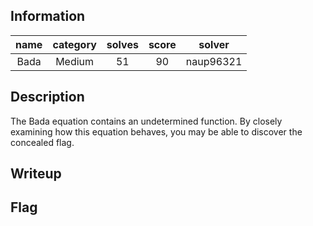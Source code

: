 ## Information
| name | category | solves | score |  solver   |
|:----:|:--------:|:------:|:-----:|:---------:|
| Bada |  Medium  |   51   |  90   | naup96321 |

## Description
The Bada equation contains an undetermined function. By closely examining how this equation behaves, you may be able to discover the concealed flag.

## Writeup


## Flag
